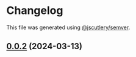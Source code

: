 # Changelog

This file was generated using [@jscutlery/semver](https://github.com/jscutlery/semver).

## [0.0.2](/jdwillmsen/jdw/compare/container-0.0.1...container-0.0.2) (2024-03-13)
